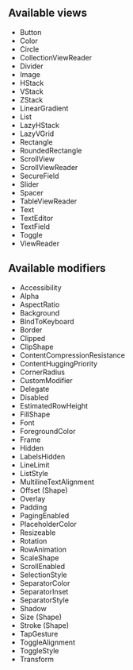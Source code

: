## Available views
* Button
* Color
* Circle
* CollectionViewReader
* Divider
* Image
* HStack
* VStack
* ZStack
* LinearGradient
* List
* LazyHStack
* LazyVGrid
* Rectangle
* RoundedRectangle
* ScrollView
* ScrollViewReader
* SecureField
* Slider
* Spacer
* TableViewReader
* Text
* TextEditor
* TextField
* Toggle
* ViewReader

## Available modifiers
* Accessibility
* Alpha
* AspectRatio
* Background
* BindToKeyboard
* Border
* Clipped
* ClipShape
* ContentCompressionResistance
* ContentHuggingPriority
* CornerRadius
* CustomModifier
* Delegate
* Disabled
* EstimatedRowHeight
* FillShape
* Font
* ForegroundColor
* Frame
* Hidden
* LabelsHidden
* LineLimit
* ListStyle
* MultilineTextAlignment
* Offset (Shape)
* Overlay
* Padding
* PagingEnabled
* PlaceholderColor
* Resizeable
* Rotation
* RowAnimation
* ScaleShape
* ScrollEnabled
* SelectionStyle
* SeparatorColor
* SeparatorInset
* SeparatorStyle
* Shadow
* Size (Shape)
* Stroke (Shape)
* TapGesture
* ToggleAlignment
* ToggleStyle
* Transform